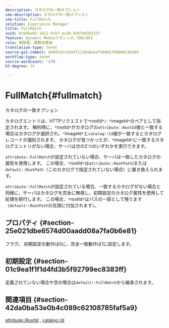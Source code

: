 ```yaml
---
description: カタログの一致オプション
seo-description: カタログの一致オプション
seo-title: FullMatch
solution: Experience Manager
title: FullMatch
uuid: 0c69ba92-1411-4cb7-ac28-d26fe035222f
feature: Dynamic Mediaクラシック，SDK/API
role: 開発者、業務従事者
translation-type: tm+mt
source-git-commit: 469d1a5c43a972116a8a2efb0de5708800130a99
workflow-type: tm+mt
source-wordcount: '170'
ht-degree: 2%

---
```



# FullMatch{#fullmatch}

カタログの一致オプション

カタログエントリは、HTTPリクエストで`*`rootId`*/ *`imageId`*`のペアとして指定されます。 解析時に、`*`rootId`*`がカタログの`attribute::RootId`値と一致する場合はカタログが選択され、`*`imageId`*`と`catalog::Id`値が一致するとカタログレコードが識別されます。 カタログが見つかったが、`*`imageId`*`に一致するカタログエントリがない場合、サーバは次の2つのいずれかを実行できます。

`attribute::FullMatch`が設定されていない場合、サーバは一致したカタログの属性を使用します。 この場合、`*`rootId`*`は`attribute::RootPath`(または`default::RootPath`（このカタログで指定されていない場合）に置き換えられます。

`attribute::FullMatch`が設定されている場合、一致するカタログがない場合と同様に、サーバはカタログを完全に無視し、初期設定のカタログ属性を使用して処理を続行します。 この場合、`*`rootId`*`はパスの一部として残ります（`default::RootPath`の先頭に付加されます）。

## プロパティ {#section-25e021dbe6574d00aadd08a7fa0b6e81}

フラグ。 初期設定の動作は0に、完全一致動作は1に設定します。

## 初期設定 {#section-01c9ea1f1f1d4fd3b5f92799ec8383ff}

定義されていない場合や空の場合は`default::FullMatch`から継承されます。

## 関連項目 {#section-42da0ba53e0b4c089c62108785faf5a9}

[attribute::RootId](../../../../../is-api/image-catalog/image-serving-api-ref/c-image-catalog-reference/c-attributes-reference/r-rootid.md#reference-13653312925e4a08b90f99961d53f546) ,  [catalog::Id](/help/aem-is-ir-api/is-api/image-catalog/image-serving-api-ref/c-image-catalog-reference/c-image-svg-data-reference/c-image-data-reference/r-id-cat.md)
